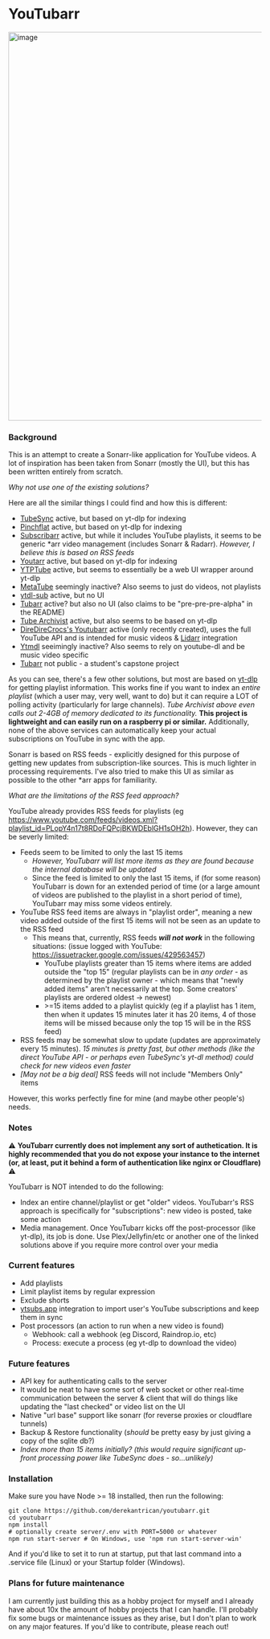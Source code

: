 # YouTubarr

<img width="1220" height="774" alt="image" src="https://github.com/user-attachments/assets/dd9b42d8-08e9-4d9a-a175-acf7219d059a" />


### Background

This is an attempt to create a Sonarr-like application for YouTube videos. A lot of inspiration has been taken from Sonarr (mostly the UI), but this has been written entirely from scratch.

_Why not use one of the existing solutions?_

Here are all the similar things I could find and how this is different:
- [TubeSync](https://github.com/meeb/tubesync) active, but based on yt-dlp for indexing
- [Pinchflat](https://github.com/kieraneglin/pinchflat) active, but based on yt-dlp for indexing
- [Subscribarr](https://github.com/jschaufuss/subscribarr) active, but while it includes YouTube playlists, it seems to be generic *arr video management (includes Sonarr & Radarr). _However, I believe this is based on RSS feeds_
- [Youtarr](https://github.com/DialmasterOrg/Youtarr) active, but based on yt-dlp for indexing
- [YTPTube](https://github.com/arabcoders/ytptube) active, but seems to essentially be a web UI wrapper around yt-dlp
- [MetaTube](https://github.com/JVT038/MetaTube) seemingly inactive? Also seems to just do videos, not playlists
- [ytdl-sub](https://github.com/jmbannon/ytdl-sub) active, but no UI
- [Tubarr](https://github.com/TubarrApp/Tubarr) active? but also no UI (also claims to be "pre-pre-pre-alpha" in the README)
- [Tube Archivist](https://github.com/tubearchivist/tubearchivist) active, but also seems to be based on yt-dlp
- [DireDireCrocs's Youtubarr](https://github.com/DireDireCrocs/Youtubarr) active (only recently created), uses the full YouTube API and is intended for music videos & [Lidarr](https://lidarr.audio/) integration
- [Ytmdl](https://github.com/deepjyoti30/ytmdl) seeimingly inactive? Also seems to rely on youtube-dl and be music video specific
- [Tubarr](https://vc.bridgew.edu/cgi/viewcontent.cgi?article=1691&context=honors_proj) not public - a student's capstone project

As you can see, there's a few other solutions, but most are based on [yt-dlp](https://github.com/yt-dlp/yt-dlp) for getting playlist information. This works fine if you want to index an _entire playlist_ (which a user may, very well, want to do) but it can require a LOT of polling activity (particularly for large channels). _Tube Archivist above even calls out 2-4GB of memory dedicated to its functionality._ **This project is lightweight and can easily run on a raspberry pi or similar.** Additionally, none of the above services can automatically keep your actual subscriptions on YouTube in sync with the app.

Sonarr is based on RSS feeds - explicitly designed for this purpose of getting new updates from subscription-like sources. This is much lighter in processing requirements. I've also tried to make this UI as similar as possible to the other *arr apps for familiarity.

_What are the limitations of the RSS feed approach?_

YouTube already provides RSS feeds for playlists (eg https://www.youtube.com/feeds/videos.xml?playlist_id=PLopY4n17t8RDoFQPcjBKWDEblGH1sOH2h). However, they can be severly limited:

- Feeds seem to be limited to only the last 15 items
  - _However, YouTubarr will list more items as they are found because the internal database will be updated_
  - Since the feed is limited to only the last 15 items, if (for some reason) YouTubarr is down for an extended period of time (or a large amount of videos are published to the playlist in a short period of time), YouTubarr may miss some videos entirely.
- YouTube RSS feed items are always in "playlist order", meaning a new video added outside of the first 15 items will not be seen as an update to the RSS feed
  - This means that, currently, RSS feeds _**will not work**_ in the following situations: (issue logged with YouTube: https://issuetracker.google.com/issues/429563457)
    - YouTube playlists greater than 15 items where items are added outside the "top 15" (regular playlists can be in _any order_ - as determined by the playlist owner - which means that "newly added items" aren't necessarily at the top. Some creators' playlists are ordered oldest -> newest)
    - \>=15 items added to a playlist quickly (eg if a playlist has 1 item, then when it updates 15 minutes later it has 20 items, 4 of those items will be missed because only the top 15 will be in the RSS feed)
- RSS feeds may be somewhat slow to update (updates are approximately every 15 minutes). _15 minutes is pretty fast, but other methods (like the direct YouTube API - or perhaps even TubeSync's yt-dl method) could check for new videos even faster_
- _[May not be a big deal]_ RSS feeds will not include "Members Only" items

However, this works perfectly fine for mine (and maybe other people's) needs.


### Notes

⚠️ **YouTubarr currently does not implement any sort of authetication. It is highly recommended that you do not expose your instance to the internet (or, at least, put it behind a form of authentication like nginx or Cloudflare)** ⚠️

YouTubarr is NOT intended to do the following:
- Index an entire channel/playlist or get "older" videos. YouTubarr's RSS approach is specifically for "subscriptions": new video is posted, take some action
- Media management. Once YouTubarr kicks off the post-processor (like yt-dlp), its job is done. Use Plex/Jellyfin/etc or another one of the linked solutions above if you require more control over your media


### Current features

- Add playlists
- Limit playlist items by regular expression
- Exclude shorts
- [ytsubs.app](https://github.com/derekantrican/ytsubs) integration to import user's YouTube subscriptions and keep them in sync
- Post processors (an action to run when a new video is found)
  - Webhook: call a webhook (eg Discord, Raindrop.io, etc)
  - Process: execute a process (eg yt-dlp to download the video)

### Future features

- API key for authenticating calls to the server
- It would be neat to have some sort of web socket or other real-time communication between the server & client that will do things like updating the "last checked" or video list on the UI
- Native "url base" support like sonarr (for reverse proxies or cloudflare tunnels)
- Backup & Restore functionality (_should_ be pretty easy by just giving a copy of the sqlite db?)
- _Index more than 15 items initially? (this would require significant up-front processing power like TubeSync does - so...unlikely)_


### Installation

Make sure you have Node >= 18 installed, then run the following:

```
git clone https://github.com/derekantrican/youtubarr.git
cd youtubarr
npm install
# optionally create server/.env with PORT=5000 or whatever
npm run start-server # On Windows, use 'npm run start-server-win'
```

And if you'd like to set it to run at startup, put that last command into a .service file (Linux) or your Startup folder (Windows).

### Plans for future maintenance

I am currently just building this as a hobby project for myself and I already have about 10x the amount of hobby projects that I can handle. I'll probably fix some bugs or maintenance issues as they arise, but I don't plan to work on any major features. If you'd like to contribute, please reach out!
